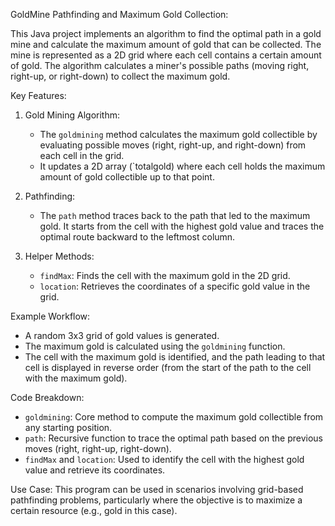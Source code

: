 GoldMine Pathfinding and Maximum Gold Collection:

This Java project implements an algorithm to find the optimal path in a gold mine and calculate the maximum amount of gold that can be collected. The mine is represented as a 2D grid where each cell contains a certain amount of gold. The algorithm calculates a miner's possible paths (moving right, right-up, or right-down) to collect the maximum gold.

Key Features:
1. Gold Mining Algorithm:
    - The `goldmining` method calculates the maximum gold collectible by evaluating possible moves (right, right-up, and right-down) from each cell in the grid. 
    - It updates a 2D array (`totalgold) where each cell holds the maximum amount of gold collectible up to that point.

2. Pathfinding:
    - The `path` method traces back to the path that led to the maximum gold. It starts from the cell with the highest gold value and traces the optimal route backward to the leftmost column.

3. Helper Methods:
    - `findMax`: Finds the cell with the maximum gold in the 2D grid.
    - `location`: Retrieves the coordinates of a specific gold value in the grid.

Example Workflow:
- A random 3x3 grid of gold values is generated.
- The maximum gold is calculated using the `goldmining` function.
- The cell with the maximum gold is identified, and the path leading to that cell is displayed in reverse order (from the start of the path to the cell with the maximum gold).

Code Breakdown:
- `goldmining`: Core method to compute the maximum gold collectible from any starting position.
- `path`: Recursive function to trace the optimal path based on the previous moves (right, right-up, right-down).
- `findMax` and `location`: Used to identify the cell with the highest gold value and retrieve its coordinates.

Use Case:
This program can be used in scenarios involving grid-based pathfinding problems, particularly where the objective is to maximize a certain resource (e.g., gold in this case).
